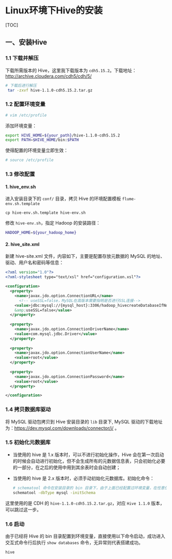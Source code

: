 # Linux环境下Hive的安装

[TOC]

## 一、安装Hive

### 1.1 下载并解压

下载所需版本的 Hive，这里我下载版本为 `cdh5.15.2`。下载地址：http://archive.cloudera.com/cdh5/cdh/5/

```sh
# 下载后进行解压
 tar -zxvf hive-1.1.0-cdh5.15.2.tar.gz
```

### 1.2 配置环境变量

```sh
# vim /etc/profile
```

添加环境变量：

```sh
export HIVE_HOME=${your_path}/hive-1.1.0-cdh5.15.2
export PATH=$HIVE_HOME/bin:$PATH
```

使得配置的环境变量立即生效：

```sh
# source /etc/profile
```

### 1.3 修改配置

#### 1. hive_env.sh

进入安装目录下的 `conf/` 目录，拷贝 Hive 的环境配置模板 `flume-env.sh.template`

```
cp hive-env.sh.template hive-env.sh
```

修改 `hive-env.sh`，指定 Hadoop 的安装路径：

```sh
HADOOP_HOME=${your_hadoop_home}
```

#### 2. hive_site.xml

新建 hive-site.xml 文件，内容如下，主要是配置存放元数据的 MySQL 的地址、驱动、用户名和密码等信息：

```xml
<?xml version="1.0"?>
<?xml-stylesheet type="text/xsl" href="configuration.xsl"?>

<configuration>
  <property>
    <name>javax.jdo.option.ConnectionURL</name>
      <!-- useSSL=false，MySQL在高版本需要指明是否进行SSL连接-->
    <value>jdbc:mysql://{mysql_host}:3306/hadoop_hivecreateDatabaseIfNotExist=true
    &amp;useSSL=false</value>
  </property>
  
  <property>
    <name>javax.jdo.option.ConnectionDriverName</name>
    <value>com.mysql.jdbc.Driver</value>
  </property>
  
  <property>
    <name>javax.jdo.option.ConnectionUserName</name>
    <value>root</value>
  </property>
  
  <property>
    <name>javax.jdo.option.ConnectionPassword</name>
    <value>root</value>
  </property>

</configuration>
```

### 1.4 拷贝数据库驱动

将 MySQL 驱动包拷贝到 Hive 安装目录的 `lib` 目录下, MySQL 驱动的下载地址为：https://dev.mysql.com/downloads/connector/j/ 。

### 1.5 初始化元数据库

- 当使用的 hive 是 1.x 版本时，可以不进行初始化操作，Hive 会在第一次启动的时候会自动进行初始化，但不会生成所有的元数据信息表，只会初始化必要的一部分，在之后的使用中用到其余表时会自动创建；

- 当使用的 hive 是 2.x 版本时，必须手动初始化元数据库。初始化命令：

	```sh
	# schematool 命令在安装目录的 bin 目录下，由于上面已经配置过环境变量，在任意位置执行即可
	schematool -dbType mysql -initSchema
	```

这里使用的是 CDH 的 `hive-1.1.0-cdh5.15.2.tar.gz`，对应 `Hive 1.1.0` 版本，可以跳过这一步。

### 1.6 启动

由于已经将 Hive 的 bin 目录配置到环境变量，直接使用以下命令启动，成功进入交互式命令行后执行 `show databases` 命令，无异常则代表搭建成功。

```sh
hive
```